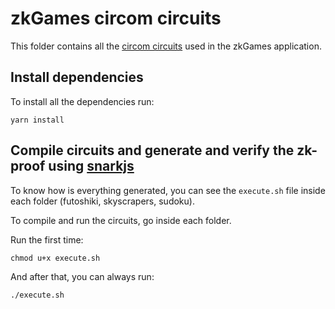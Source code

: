 # zkGames circom circuits

This folder contains all the [circom circuits](https://github.com/iden3/circom) used in the zkGames application.

## Install dependencies

To install all the dependencies run:

```console
yarn install
```

## Compile circuits and generate and verify the zk-proof using [snarkjs](https://github.com/iden3/snarkjs)

To know how is everything generated, you can see the `execute.sh` file inside each folder (futoshiki, skyscrapers, sudoku).

To compile and run the circuits, go inside each folder.

Run the first time:

```console
chmod u+x execute.sh
```

And after that, you can always run:

```console
./execute.sh
```
